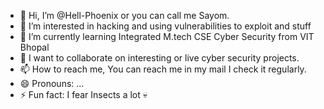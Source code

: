 - 👋 Hi, I’m @Hell-Phoenix or you can call me Sayom.
- 👀 I’m interested in hacking and using vulnerabilities to exploit and stuff
- 🌱 I’m currently learning Integrated M.tech CSE Cyber Security from VIT Bhopal
- 💞️ I want to collaborate on interesting or live cyber security projects.
- 📫 How to reach me, You can reach me in my mail I check it regularly.
- 😄 Pronouns: ...
- ⚡ Fun fact: I fear Insects a lot 💀

<!---
Hell-Phoenix/Hell-Phoenix is a ✨ special ✨ repository because its `README.md` (this file) appears on your GitHub profile.
You can click the Preview link to take a look at your changes.
--->

